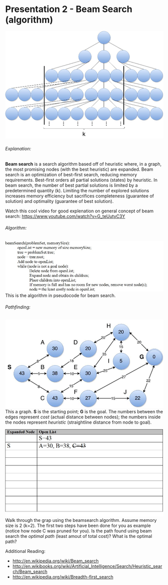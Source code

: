 # Presentation 2 - Beam Search (algorithm)
![beam_search](https://github.com/nbelliot/comp401/blob/master/presentation2/beam_search.jpg)

###### Explanation:
**Beam search** is a search algorithm based off of heuristic where, in a graph, the most promising nodes (with the best heuristic) are expanded.  Beam search is an optimization of best-first search, reducing memory requirements.  Best-first orders all partial solutions (states) by heuristic.  In beam search, the number of best partial solutions is limited by a predetermined quantity (k).  Limiting the number of explored solutions increases memory efficiency but sacrifices completeness (guarantee of solution) and optimality (guarantee of best solution).

Watch this cool video for good explenation on general concept of beam search: https://www.youtube.com/watch?v=G_teUutyC3Y

###### Algorithm:
![algorithm](https://github.com/nbelliot/comp401/blob/master/presentation2/algorithm.jpg)
This is the algorithm in pseudocode for beam search.

###### Pathfinding:
![pathfinding](https://github.com/nbelliot/comp401/blob/master/presentation2/pathfinding.jpg)<br /> 
This a graph.  **S** is the starting point; **G** is the goal.  The numbers between the edges represent *cost* (actual distance between nodes); the numbers inside the nodes represent *heuristic* (straightline distance from node to goal).

![openlist](https://github.com/nbelliot/comp401/blob/master/presentation2/openlist.jpg)
Walk through the grap using the beamsearch algorithm.  Assume memory size is 2 (k=2).  The first two steps have been done for you as example (notice how node C was pruned for you).
Is the path found using beam search the *optimal path* (least amout of total cost)?  What is the optimal path?

Additional Reading:
- http://en.wikipedia.org/wiki/Beam_search
- http://en.wikibooks.org/wiki/Artificial_Intelligence/Search/Heuristic_search/Beam_search
- http://en.wikipedia.org/wiki/Breadth-first_search
